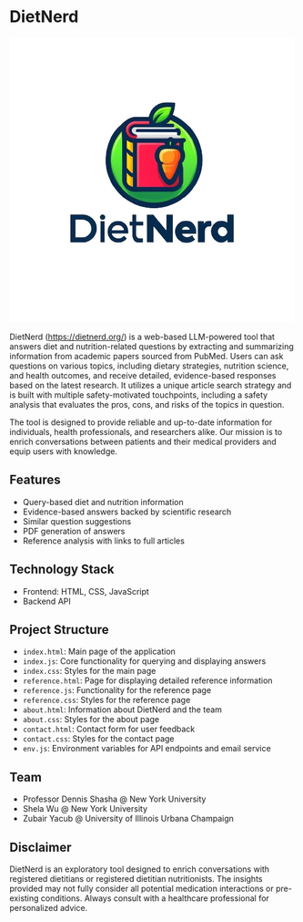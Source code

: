 # DietNerd

![DietNerd Logo](dietnerd-website/assets/dietnerd_logo.png)

DietNerd (https://dietnerd.org/) is a web-based LLM-powered tool that answers diet and nutrition-related questions by extracting and summarizing information from academic papers sourced from PubMed. Users can ask questions on various topics, including dietary strategies, nutrition science, and health outcomes, and receive detailed, evidence-based responses based on the latest research. It utilizes a unique article search strategy and is built with multiple safety-motivated touchpoints, including a safety analysis that evaluates the pros, cons, and risks of the topics in question.

The tool is designed to provide reliable and up-to-date information for individuals, health professionals, and researchers alike. Our mission is to enrich conversations between patients and their medical providers and equip users with knowledge.

## Features

- Query-based diet and nutrition information
- Evidence-based answers backed by scientific research
- Similar question suggestions
- PDF generation of answers
- Reference analysis with links to full articles

## Technology Stack

- Frontend: HTML, CSS, JavaScript
- Backend API
## Project Structure

- `index.html`: Main page of the application
- `index.js`: Core functionality for querying and displaying answers
- `index.css`: Styles for the main page
- `reference.html`: Page for displaying detailed reference information
- `reference.js`: Functionality for the reference page
- `reference.css`: Styles for the reference page
- `about.html`: Information about DietNerd and the team
- `about.css`: Styles for the about page
- `contact.html`: Contact form for user feedback
- `contact.css`: Styles for the contact page
- `env.js`: Environment variables for API endpoints and email service

## Team

- Professor Dennis Shasha @ New York University
- Shela Wu @ New York University
- Zubair Yacub @ University of Illinois Urbana Champaign

## Disclaimer

DietNerd is an exploratory tool designed to enrich conversations with registered dietitians or registered dietitian nutritionists. The insights provided may not fully consider all potential medication interactions or pre-existing conditions. Always consult with a healthcare professional for personalized advice.


